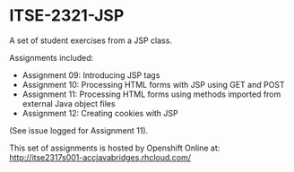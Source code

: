 # ITSE-2321-JSP
A set of student exercises from a JSP class.

Assignments included:
- Assignment 09: Introducing JSP tags
- Assignment 10: Processing HTML forms with JSP using GET and POST
- Assignment 11: Processing HTML forms using methods imported from external Java object files
- Assignment 12: Creating cookies with JSP

(See issue logged for Assignment 11).

This set of assignments is hosted by Openshift Online at:
http://itse2317s001-accjavabridges.rhcloud.com/

